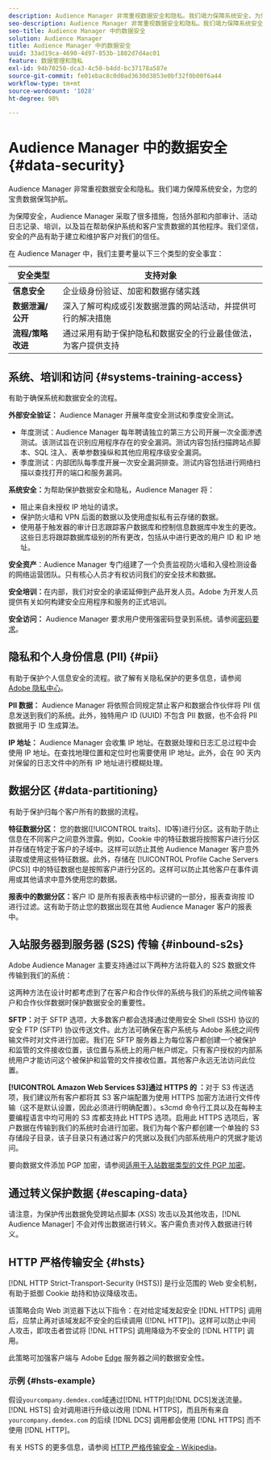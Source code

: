```yaml
---
description: Audience Manager 非常重视数据安全和隐私。我们竭力保障系统安全，为您的宝贵数据保驾护航。
seo-description: Audience Manager 非常重视数据安全和隐私。我们竭力保障系统安全，为您的宝贵数据保驾护航。
seo-title: Audience Manager 中的数据安全
solution: Audience Manager
title: Audience Manager 中的数据安全
uuid: 33ad19ca-4690-4d97-853b-1882d7d4ac01
feature: 数据管理和隐私
exl-id: 94b70250-dca3-4c50-b4dd-bc37178a587e
source-git-commit: fe01ebac8c0d0ad3630d3853e0bf32f0b00f6a44
workflow-type: tm+mt
source-wordcount: '1028'
ht-degree: 98%

---
```


# Audience Manager 中的数据安全 {#data-security}

Audience Manager 非常重视数据安全和隐私。我们竭力保障系统安全，为您的宝贵数据保驾护航。

为保障安全，Audience Manager 采取了很多措施，包括外部和内部审计、活动日志记录、培训，以及旨在帮助保护系统和客户宝贵数据的其他程序。我们坚信，安全的产品有助于建立和维护客户对我们的信任。

在 Audience Manager 中，我们主要考量以下三个类型的安全事宜：

| 安全类型 | 支持对象 |
|---|---|
| **信息安全** | 企业级身份验证、加密和数据存储实践 |
| **数据泄漏/公开** | 深入了解可构成或引发数据泄露的网站活动，并提供可行的解决措施 |
| **流程/策略改进** | 通过采用有助于保护隐私和数据安全的行业最佳做法，为客户提供支持 |

## 系统、培训和访问 {#systems-training-access}

有助于确保系统和数据安全的流程。

**外部安全验证：** Audience Manager 开展年度安全测试和季度安全测试。

* 年度测试：Audience Manager 每年聘请独立的第三方公司开展一次全面渗透测试。该测试旨在识别应用程序存在的安全漏洞。测试内容包括扫描跨站点脚本、SQL 注入、表单参数操纵和其他应用程序级安全漏洞。
* 季度测试：内部团队每季度开展一次安全漏洞排查。测试内容包括进行网络扫描以查找打开的端口和服务漏洞。

**系统安全：**&#x200B;为帮助保护数据安全和隐私，Audience Manager 将：

* 阻止来自未授权 IP 地址的请求。
* 保护防火墙和 VPN 后面的数据以及使用虚拟私有云存储的数据。
* 使用基于触发器的审计日志跟踪客户数据库和控制信息数据库中发生的更改。这些日志将跟踪数据库级别的所有更改，包括从中进行更改的用户 ID 和 IP 地址。

**安全资产**：Audience Manager 专门组建了一个负责监视防火墙和入侵检测设备的网络运营团队。只有核心人员才有权访问我们的安全技术和数据。

**安全培训：**&#x200B;在内部，我们对安全的承诺延伸到产品开发人员。Adobe 为开发人员提供有关如何构建安全应用程序和服务的正式培训。

**安全访问：** Audience Manager 要求用户使用强密码登录到系统。请参阅[密码要求](../../reference/password-requirements.md)。

## 隐私和个人身份信息 (PII) {#pii}

有助于保护个人信息安全的流程。欲了解有关隐私保护的更多信息，请参阅 [Adobe 隐私中心](https://www.adobe.com/cn/privacy/advertising-services.html)。

**PII 数据：** Audience Manager 将依照合同规定禁止客户和数据合作伙伴将 PII 信息发送到我们的系统。此外，独特用户 ID (UUID) 不包含 PII 数据，也不会将 PII 数据用于 ID 生成算法。

**IP 地址：** Audience Manager 会收集 IP 地址。在数据处理和日志汇总过程中会使用 IP 地址。在查找地理位置和定位时也需要使用 IP 地址。此外，会在 90 天内对保留的日志文件中的所有 IP 地址进行模糊处理。

## 数据分区 {#data-partitioning}

有助于保护归每个客户所有的数据的流程。

**特征数据分区：**  您的数据([!UICONTROL traits]、ID等)进行分区。这有助于防止信息在不同客户之间意外泄露。例如，Cookie 中的特征数据将按照客户进行分区并存储在特定于客户的子域中。这样可以防止其他 Audience Manager 客户意外读取或使用这些特征数据。此外，存储在 [!UICONTROL Profile Cache Servers (PCS)] 中的特征数据也是按照客户进行分区的。这样可以防止其他客户在事件调用或其他请求中意外使用您的数据。

**报表中的数据分区：**&#x200B;客户 ID 是所有报表表格中标识键的一部分，报表查询按 ID 进行过滤。这有助于防止您的数据出现在其他 Audience Manager 客户的报表中。

## 入站服务器到服务器 (S2S) 传输 {#inbound-s2s}

Adobe Audience Manager 主要支持通过以下两种方法将载入的 S2S 数据文件传输到我们的系统：

这两种方法在设计时都考虑到了在客户和合作伙伴的系统与我们的系统之间传输客户和合作伙伴数据时保护数据安全的重要性。

**SFTP：**&#x200B;对于 SFTP 选项，大多数客户都会选择通过使用安全 Shell (SSH) 协议的安全 FTP (SFTP) 协议传送文件。此方法可确保在客户系统与 Adobe 系统之间传输文件时对文件进行加密。我们在 SFTP 服务器上为每位客户都创建一个被保护和监管的文件接收位置，该位置与系统上的用户帐户绑定。只有客户授权的内部系统用户才能访问这个被保护和监管的文件接收位置。其他客户永远无法访问此位置。

**[!UICONTROL Amazon Web Services S3]通过 HTTPS 的 ：**&#x200B;对于 S3 传送选项，我们建议所有客户都将其 S3 客户端配置为使用 HTTPS 加密方法进行文件传输（这不是默认设置，因此必须进行明确配置）。s3cmd 命令行工具以及在每种主要编程语言中均可用的 S3 库都支持此 HTTPS 选项。启用此 HTTPS 选项后，客户数据在传输到我们的系统时会进行加密。我们为每个客户都创建一个单独的 S3 存储段子目录，该子目录只有通过客户的凭据以及我们内部系统用户的凭据才能访问。

要向数据文件添加 PGP 加密，请参阅[适用于入站数据类型的文件 PGP 加密](../../integration/sending-audience-data/batch-data-transfer-explained/inbound-file-encryption.md)。

## 通过转义保护数据 {#escaping-data}

请注意，为保护传出数据免受跨站点脚本 (XSS) 攻击以及其他攻击，[!DNL Audience Manager] 不会对传出数据进行转义。客户需负责对传入数据进行转义。

## HTTP 严格传输安全 {#hsts}

[!DNL HTTP Strict-Transport-Security (HSTS)] 是行业范围的 Web 安全机制，有助于抵御 Cookie 劫持和协议降级攻击。

该策略会向 Web 浏览器下达以下指令：在对给定域发起安全 [!DNL HTTPS] 调用后，应禁止再对该域发起不安全的后续调用 ([!DNL HTTP])。这样可以防止中间人攻击，即攻击者尝试将 [!DNL HTTPS] 调用降级为不安全的 [!DNL HTTP] 调用。

此策略可加强客户端与 Adobe [Edge](../../reference/system-components/components-edge.md) 服务器之间的数据安全性。

### 示例 {#hsts-example}

假设`yourcompany.demdex.com`域通过[!DNL HTTP]向[!DNL DCS]发送流量。 [!DNL HSTS] 会对调用进行升级以改用 [!DNL HTTPS]，而且所有来自 `yourcompany.demdex.com` 的后续 [!DNL DCS] 调用都会使用 [!DNL HTTPS] 而不使用 [!DNL HTTP]。

有关 HSTS 的更多信息，请参阅 [HTTP 严格传输安全 - Wikipedia](https://en.wikipedia.org/wiki/HTTP_Strict_Transport_Security)。
